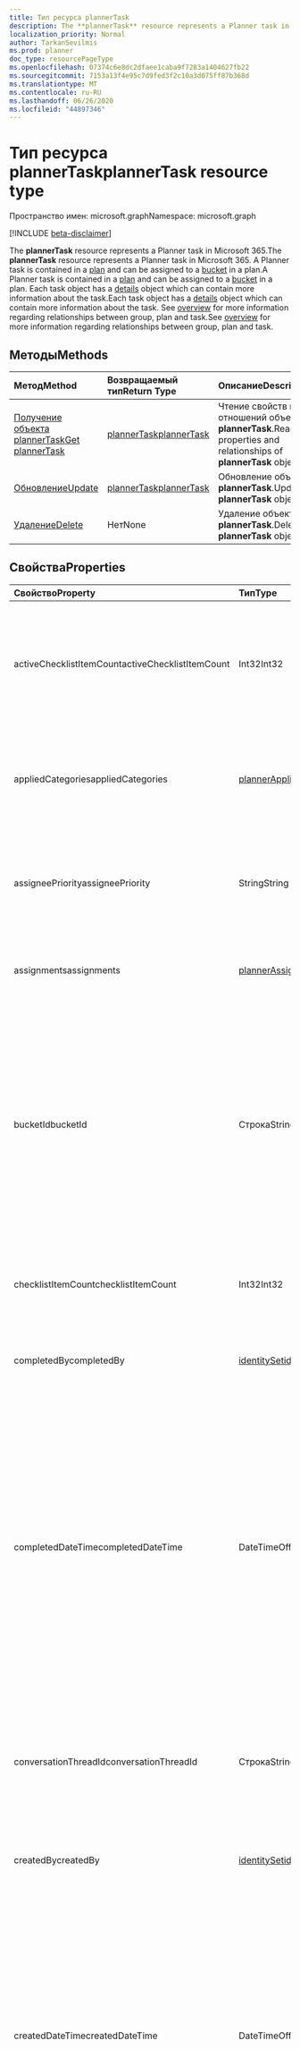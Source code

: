 ```yaml
---
title: Тип ресурса plannerTask
description: The **plannerTask** resource represents a Planner task in Microsoft 365. A Planner task is contained in a plan and can be assigned to a bucket in a plan. Each task object has a details object which can contain more information about the task. See overview for more information regarding relationships between group, plan and task.
localization_priority: Normal
author: TarkanSevilmis
ms.prod: planner
doc_type: resourcePageType
ms.openlocfilehash: 07374c6e8dc2dfaee1caba9f7283a1404627fb22
ms.sourcegitcommit: 7153a13f4e95c7d9fed3f2c10a3d075ff87b368d
ms.translationtype: MT
ms.contentlocale: ru-RU
ms.lasthandoff: 06/26/2020
ms.locfileid: "44897346"
---
```

# <a name="plannertask-resource-type"></a><span data-ttu-id="ac0f8-106">Тип ресурса plannerTask</span><span class="sxs-lookup"><span data-stu-id="ac0f8-106">plannerTask resource type</span></span>

<span data-ttu-id="ac0f8-107">Пространство имен: microsoft.graph</span><span class="sxs-lookup"><span data-stu-id="ac0f8-107">Namespace: microsoft.graph</span></span>

[!INCLUDE [beta-disclaimer](../../includes/beta-disclaimer.md)]

<span data-ttu-id="ac0f8-108">The **plannerTask** resource represents a Planner task in Microsoft 365.</span><span class="sxs-lookup"><span data-stu-id="ac0f8-108">The **plannerTask** resource represents a Planner task in Microsoft 365.</span></span> <span data-ttu-id="ac0f8-109">A Planner task is contained in a [plan](plannerplan.md) and can be assigned to a [bucket](plannerbucket.md) in a plan.</span><span class="sxs-lookup"><span data-stu-id="ac0f8-109">A Planner task is contained in a [plan](plannerplan.md) and can be assigned to a [bucket](plannerbucket.md) in a plan.</span></span> <span data-ttu-id="ac0f8-110">Each task object has a [details](plannertaskdetails.md) object which can contain more information about the task.</span><span class="sxs-lookup"><span data-stu-id="ac0f8-110">Each task object has a [details](plannertaskdetails.md) object which can contain more information about the task.</span></span> <span data-ttu-id="ac0f8-111">See [overview](planner-overview.md) for more information regarding relationships between group, plan and task.</span><span class="sxs-lookup"><span data-stu-id="ac0f8-111">See [overview](planner-overview.md) for more information regarding relationships between group, plan and task.</span></span>


## <a name="methods"></a><span data-ttu-id="ac0f8-112">Методы</span><span class="sxs-lookup"><span data-stu-id="ac0f8-112">Methods</span></span>

| <span data-ttu-id="ac0f8-113">Метод</span><span class="sxs-lookup"><span data-stu-id="ac0f8-113">Method</span></span>           | <span data-ttu-id="ac0f8-114">Возвращаемый тип</span><span class="sxs-lookup"><span data-stu-id="ac0f8-114">Return Type</span></span>    |<span data-ttu-id="ac0f8-115">Описание</span><span class="sxs-lookup"><span data-stu-id="ac0f8-115">Description</span></span>|
|:---------------|:--------|:----------|
|[<span data-ttu-id="ac0f8-116">Получение объекта plannerTask</span><span class="sxs-lookup"><span data-stu-id="ac0f8-116">Get plannerTask</span></span>](../api/plannertask-get.md) | [<span data-ttu-id="ac0f8-117">plannerTask</span><span class="sxs-lookup"><span data-stu-id="ac0f8-117">plannerTask</span></span>](plannertask.md) |<span data-ttu-id="ac0f8-118">Чтение свойств и отношений объекта **plannerTask**.</span><span class="sxs-lookup"><span data-stu-id="ac0f8-118">Read properties and relationships of **plannerTask** object.</span></span>|
|[<span data-ttu-id="ac0f8-119">Обновление</span><span class="sxs-lookup"><span data-stu-id="ac0f8-119">Update</span></span>](../api/plannertask-update.md) | [<span data-ttu-id="ac0f8-120">plannerTask</span><span class="sxs-lookup"><span data-stu-id="ac0f8-120">plannerTask</span></span>](plannertask.md) |<span data-ttu-id="ac0f8-121">Обновление объекта **plannerTask**.</span><span class="sxs-lookup"><span data-stu-id="ac0f8-121">Update **plannerTask** object.</span></span> |
|[<span data-ttu-id="ac0f8-122">Удаление</span><span class="sxs-lookup"><span data-stu-id="ac0f8-122">Delete</span></span>](../api/plannertask-delete.md) | <span data-ttu-id="ac0f8-123">Нет</span><span class="sxs-lookup"><span data-stu-id="ac0f8-123">None</span></span> |<span data-ttu-id="ac0f8-124">Удаление объекта **plannerTask**.</span><span class="sxs-lookup"><span data-stu-id="ac0f8-124">Delete **plannerTask** object.</span></span> |

## <a name="properties"></a><span data-ttu-id="ac0f8-125">Свойства</span><span class="sxs-lookup"><span data-stu-id="ac0f8-125">Properties</span></span>
| <span data-ttu-id="ac0f8-126">Свойство</span><span class="sxs-lookup"><span data-stu-id="ac0f8-126">Property</span></span>     | <span data-ttu-id="ac0f8-127">Тип</span><span class="sxs-lookup"><span data-stu-id="ac0f8-127">Type</span></span>   |<span data-ttu-id="ac0f8-128">Описание</span><span class="sxs-lookup"><span data-stu-id="ac0f8-128">Description</span></span>|
|:---------------|:--------|:----------|
|<span data-ttu-id="ac0f8-129">activeChecklistItemCount</span><span class="sxs-lookup"><span data-stu-id="ac0f8-129">activeChecklistItemCount</span></span>|<span data-ttu-id="ac0f8-130">Int32</span><span class="sxs-lookup"><span data-stu-id="ac0f8-130">Int32</span></span>|<span data-ttu-id="ac0f8-131">Количество элементов контрольного списка со значением `false`, указывающим, что задача не выполнена.</span><span class="sxs-lookup"><span data-stu-id="ac0f8-131">Number of checklist items with value set to `false`, representing incomplete items.</span></span>|
|<span data-ttu-id="ac0f8-132">appliedCategories</span><span class="sxs-lookup"><span data-stu-id="ac0f8-132">appliedCategories</span></span>|[<span data-ttu-id="ac0f8-133">plannerAppliedCategories</span><span class="sxs-lookup"><span data-stu-id="ac0f8-133">plannerAppliedCategories</span></span>](plannerappliedcategories.md)|<span data-ttu-id="ac0f8-134">The categories to which the task has been applied.</span><span class="sxs-lookup"><span data-stu-id="ac0f8-134">The categories to which the task has been applied.</span></span> <span data-ttu-id="ac0f8-135">See [applied Categories](plannerappliedcategories.md) for possible values.</span><span class="sxs-lookup"><span data-stu-id="ac0f8-135">See [applied Categories](plannerappliedcategories.md) for possible values.</span></span>|
|<span data-ttu-id="ac0f8-136">assigneePriority</span><span class="sxs-lookup"><span data-stu-id="ac0f8-136">assigneePriority</span></span>|<span data-ttu-id="ac0f8-137">String</span><span class="sxs-lookup"><span data-stu-id="ac0f8-137">String</span></span>|<span data-ttu-id="ac0f8-138">Hint used to order items of this type in a list view.</span><span class="sxs-lookup"><span data-stu-id="ac0f8-138">Hint used to order items of this type in a list view.</span></span> <span data-ttu-id="ac0f8-139">The format is defined as outlined [here](planner-order-hint-format.md).</span><span class="sxs-lookup"><span data-stu-id="ac0f8-139">The format is defined as outlined [here](planner-order-hint-format.md).</span></span>|
|<span data-ttu-id="ac0f8-140">assignments</span><span class="sxs-lookup"><span data-stu-id="ac0f8-140">assignments</span></span>|[<span data-ttu-id="ac0f8-141">plannerAssignments</span><span class="sxs-lookup"><span data-stu-id="ac0f8-141">plannerAssignments</span></span>](plannerassignments.md)|<span data-ttu-id="ac0f8-142">Список исполнителей, которым назначена задача.</span><span class="sxs-lookup"><span data-stu-id="ac0f8-142">The set of assignees the task is assigned to.</span></span>|
|<span data-ttu-id="ac0f8-143">bucketId</span><span class="sxs-lookup"><span data-stu-id="ac0f8-143">bucketId</span></span>|<span data-ttu-id="ac0f8-144">Строка</span><span class="sxs-lookup"><span data-stu-id="ac0f8-144">String</span></span>|<span data-ttu-id="ac0f8-145">Идентификатор сегмента, к которому относится задача.</span><span class="sxs-lookup"><span data-stu-id="ac0f8-145">Bucket ID to which the task belongs.</span></span> <span data-ttu-id="ac0f8-146">Сегмент должен находиться в том же плане, что и задача.</span><span class="sxs-lookup"><span data-stu-id="ac0f8-146">The bucket needs to be in the plan that the task is in.</span></span> <span data-ttu-id="ac0f8-147">Содержит 28 знаков, учитывается регистр.</span><span class="sxs-lookup"><span data-stu-id="ac0f8-147">It is 28 characters long and case-sensitive.</span></span> <span data-ttu-id="ac0f8-148">[Проверка формата](tasks-identifiers-disclaimer.md) проводится для службы.</span><span class="sxs-lookup"><span data-stu-id="ac0f8-148">[Format validation](tasks-identifiers-disclaimer.md) is done on the service.</span></span> |
|<span data-ttu-id="ac0f8-149">checklistItemCount</span><span class="sxs-lookup"><span data-stu-id="ac0f8-149">checklistItemCount</span></span>|<span data-ttu-id="ac0f8-150">Int32</span><span class="sxs-lookup"><span data-stu-id="ac0f8-150">Int32</span></span>|<span data-ttu-id="ac0f8-151">Количество элементов контрольного списка, представленных в задаче.</span><span class="sxs-lookup"><span data-stu-id="ac0f8-151">Number of checklist items that are present on the task.</span></span>|
|<span data-ttu-id="ac0f8-152">completedBy</span><span class="sxs-lookup"><span data-stu-id="ac0f8-152">completedBy</span></span>|[<span data-ttu-id="ac0f8-153">identitySet</span><span class="sxs-lookup"><span data-stu-id="ac0f8-153">identitySet</span></span>](identityset.md)|<span data-ttu-id="ac0f8-154">Идентификатор пользователя, который выполнил задачу.</span><span class="sxs-lookup"><span data-stu-id="ac0f8-154">Identity of the user that completed the task.</span></span>|
|<span data-ttu-id="ac0f8-155">completedDateTime</span><span class="sxs-lookup"><span data-stu-id="ac0f8-155">completedDateTime</span></span>|<span data-ttu-id="ac0f8-156">DateTimeOffset</span><span class="sxs-lookup"><span data-stu-id="ac0f8-156">DateTimeOffset</span></span>|<span data-ttu-id="ac0f8-157">Read-only.</span><span class="sxs-lookup"><span data-stu-id="ac0f8-157">Read-only.</span></span> <span data-ttu-id="ac0f8-158">Date and time at which the `'percentComplete'` of the task is set to `'100'`.</span><span class="sxs-lookup"><span data-stu-id="ac0f8-158">Date and time at which the `'percentComplete'` of the task is set to `'100'`.</span></span> <span data-ttu-id="ac0f8-159">The Timestamp type represents date and time information using ISO 8601 format and is always in UTC time.</span><span class="sxs-lookup"><span data-stu-id="ac0f8-159">The Timestamp type represents date and time information using ISO 8601 format and is always in UTC time.</span></span> <span data-ttu-id="ac0f8-160">For example, midnight UTC on Jan 1, 2014 would look like this: `'2014-01-01T00:00:00Z'`</span><span class="sxs-lookup"><span data-stu-id="ac0f8-160">For example, midnight UTC on Jan 1, 2014 would look like this: `'2014-01-01T00:00:00Z'`</span></span>|
|<span data-ttu-id="ac0f8-161">conversationThreadId</span><span class="sxs-lookup"><span data-stu-id="ac0f8-161">conversationThreadId</span></span>|<span data-ttu-id="ac0f8-162">Строка</span><span class="sxs-lookup"><span data-stu-id="ac0f8-162">String</span></span>|<span data-ttu-id="ac0f8-163">Thread ID of the conversation on the task.</span><span class="sxs-lookup"><span data-stu-id="ac0f8-163">Thread ID of the conversation on the task.</span></span> <span data-ttu-id="ac0f8-164">This is the ID of the conversation thread object created in the group.</span><span class="sxs-lookup"><span data-stu-id="ac0f8-164">This is the ID of the conversation thread object created in the group.</span></span>|
|<span data-ttu-id="ac0f8-165">createdBy</span><span class="sxs-lookup"><span data-stu-id="ac0f8-165">createdBy</span></span>|[<span data-ttu-id="ac0f8-166">identitySet</span><span class="sxs-lookup"><span data-stu-id="ac0f8-166">identitySet</span></span>](identityset.md)|<span data-ttu-id="ac0f8-167">Идентификатор пользователя, создавшего задачу.</span><span class="sxs-lookup"><span data-stu-id="ac0f8-167">Identity of the user that created the task.</span></span>|
|<span data-ttu-id="ac0f8-168">createdDateTime</span><span class="sxs-lookup"><span data-stu-id="ac0f8-168">createdDateTime</span></span>|<span data-ttu-id="ac0f8-169">DateTimeOffset</span><span class="sxs-lookup"><span data-stu-id="ac0f8-169">DateTimeOffset</span></span>|<span data-ttu-id="ac0f8-170">Read-only.</span><span class="sxs-lookup"><span data-stu-id="ac0f8-170">Read-only.</span></span> <span data-ttu-id="ac0f8-171">Date and time at which the task is created.</span><span class="sxs-lookup"><span data-stu-id="ac0f8-171">Date and time at which the task is created.</span></span> <span data-ttu-id="ac0f8-172">The Timestamp type represents date and time information using ISO 8601 format and is always in UTC time.</span><span class="sxs-lookup"><span data-stu-id="ac0f8-172">The Timestamp type represents date and time information using ISO 8601 format and is always in UTC time.</span></span> <span data-ttu-id="ac0f8-173">For example, midnight UTC on Jan 1, 2014 would look like this: `'2014-01-01T00:00:00Z'`</span><span class="sxs-lookup"><span data-stu-id="ac0f8-173">For example, midnight UTC on Jan 1, 2014 would look like this: `'2014-01-01T00:00:00Z'`</span></span>|
|<span data-ttu-id="ac0f8-174">dueDateTime</span><span class="sxs-lookup"><span data-stu-id="ac0f8-174">dueDateTime</span></span>|<span data-ttu-id="ac0f8-175">DateTimeOffset</span><span class="sxs-lookup"><span data-stu-id="ac0f8-175">DateTimeOffset</span></span>|<span data-ttu-id="ac0f8-176">Date and time at which the task is due.</span><span class="sxs-lookup"><span data-stu-id="ac0f8-176">Date and time at which the task is due.</span></span> <span data-ttu-id="ac0f8-177">The Timestamp type represents date and time information using ISO 8601 format and is always in UTC time.</span><span class="sxs-lookup"><span data-stu-id="ac0f8-177">The Timestamp type represents date and time information using ISO 8601 format and is always in UTC time.</span></span> <span data-ttu-id="ac0f8-178">For example, midnight UTC on Jan 1, 2014 would look like this: `'2014-01-01T00:00:00Z'`</span><span class="sxs-lookup"><span data-stu-id="ac0f8-178">For example, midnight UTC on Jan 1, 2014 would look like this: `'2014-01-01T00:00:00Z'`</span></span>|
|<span data-ttu-id="ac0f8-179">hasDescription</span><span class="sxs-lookup"><span data-stu-id="ac0f8-179">hasDescription</span></span>|<span data-ttu-id="ac0f8-180">Boolean</span><span class="sxs-lookup"><span data-stu-id="ac0f8-180">Boolean</span></span>|<span data-ttu-id="ac0f8-181">Read-only.</span><span class="sxs-lookup"><span data-stu-id="ac0f8-181">Read-only.</span></span> <span data-ttu-id="ac0f8-182">Value is `true` if the details object of the task has a non-empty description and `false` otherwise.</span><span class="sxs-lookup"><span data-stu-id="ac0f8-182">Value is `true` if the details object of the task has a non-empty description and `false` otherwise.</span></span>|
|<span data-ttu-id="ac0f8-183">id</span><span class="sxs-lookup"><span data-stu-id="ac0f8-183">id</span></span>|<span data-ttu-id="ac0f8-184">String</span><span class="sxs-lookup"><span data-stu-id="ac0f8-184">String</span></span>|<span data-ttu-id="ac0f8-185">Только для чтения.</span><span class="sxs-lookup"><span data-stu-id="ac0f8-185">Read-only.</span></span> <span data-ttu-id="ac0f8-186">Идентификатор задачи.</span><span class="sxs-lookup"><span data-stu-id="ac0f8-186">ID of the task.</span></span> <span data-ttu-id="ac0f8-187">Содержит 28 знаков, учитывается регистр.</span><span class="sxs-lookup"><span data-stu-id="ac0f8-187">It is 28 characters long and case-sensitive.</span></span> <span data-ttu-id="ac0f8-188">[Проверка формата](tasks-identifiers-disclaimer.md) проводится для службы.</span><span class="sxs-lookup"><span data-stu-id="ac0f8-188">[Format validation](tasks-identifiers-disclaimer.md) is done on the service.</span></span>|
|<span data-ttu-id="ac0f8-189">orderHint</span><span class="sxs-lookup"><span data-stu-id="ac0f8-189">orderHint</span></span>|<span data-ttu-id="ac0f8-190">String</span><span class="sxs-lookup"><span data-stu-id="ac0f8-190">String</span></span>|<span data-ttu-id="ac0f8-191">Hint used to order items of this type in a list view.</span><span class="sxs-lookup"><span data-stu-id="ac0f8-191">Hint used to order items of this type in a list view.</span></span> <span data-ttu-id="ac0f8-192">The format is defined as outlined [here](planner-order-hint-format.md).</span><span class="sxs-lookup"><span data-stu-id="ac0f8-192">The format is defined as outlined [here](planner-order-hint-format.md).</span></span>|
|<span data-ttu-id="ac0f8-193">percentComplete</span><span class="sxs-lookup"><span data-stu-id="ac0f8-193">percentComplete</span></span>|<span data-ttu-id="ac0f8-194">Int32</span><span class="sxs-lookup"><span data-stu-id="ac0f8-194">Int32</span></span>|<span data-ttu-id="ac0f8-195">Percentage of task completion.</span><span class="sxs-lookup"><span data-stu-id="ac0f8-195">Percentage of task completion.</span></span> <span data-ttu-id="ac0f8-196">When set to `100`, the task is considered completed.</span><span class="sxs-lookup"><span data-stu-id="ac0f8-196">When set to `100`, the task is considered completed.</span></span> |
|<span data-ttu-id="ac0f8-197">priority</span><span class="sxs-lookup"><span data-stu-id="ac0f8-197">priority</span></span>|<span data-ttu-id="ac0f8-198">Int32</span><span class="sxs-lookup"><span data-stu-id="ac0f8-198">Int32</span></span>|<span data-ttu-id="ac0f8-199">Приоритет задачи.</span><span class="sxs-lookup"><span data-stu-id="ac0f8-199">Priority of the task.</span></span> <span data-ttu-id="ac0f8-200">Допустимый диапазон значений: между `0` и `10` (включительно), при котором увеличивается значение низкого приоритета ( `0` имеет самый высокий приоритет и `10` имеет самый низкий приоритет).</span><span class="sxs-lookup"><span data-stu-id="ac0f8-200">Valid range of values is between `0` and `10` (inclusive), with increasing value being lower priority (`0` has the highest priority and `10` has the lowest priority).</span></span>  <span data-ttu-id="ac0f8-201">В настоящее время планировщик интерпретирует значения `0` , а также как " `1` срочные", а также "средний", " `2` `3` средний" и " `4` `5` `6` `7` средний", а также "средний" `8` `9` `10` .</span><span class="sxs-lookup"><span data-stu-id="ac0f8-201">Currently, Planner interprets values `0` and `1` as "urgent", `2` and `3` and `4` as "important", `5`, `6`, and `7` as "medium", and `8`, `9`, and `10` as "low".</span></span>  <span data-ttu-id="ac0f8-202">В настоящее время планировщик устанавливает значение `1` "срочно", " `3` важно", `5` "среднее" и `9` "недорогой".</span><span class="sxs-lookup"><span data-stu-id="ac0f8-202">Currently, Planner sets the value `1` for "urgent", `3` for "important", `5` for "medium", and `9` for "low".</span></span>|
|<span data-ttu-id="ac0f8-203">planId</span><span class="sxs-lookup"><span data-stu-id="ac0f8-203">planId</span></span>|<span data-ttu-id="ac0f8-204">Строка</span><span class="sxs-lookup"><span data-stu-id="ac0f8-204">String</span></span>|<span data-ttu-id="ac0f8-205">Идентификатор плана, к которому относится задача.</span><span class="sxs-lookup"><span data-stu-id="ac0f8-205">Plan ID to which the task belongs.</span></span>|
|<span data-ttu-id="ac0f8-206">previewType</span><span class="sxs-lookup"><span data-stu-id="ac0f8-206">previewType</span></span>|<span data-ttu-id="ac0f8-207">String</span><span class="sxs-lookup"><span data-stu-id="ac0f8-207">String</span></span>|<span data-ttu-id="ac0f8-208">Устанавливает тип предварительного просмотра задачи.</span><span class="sxs-lookup"><span data-stu-id="ac0f8-208">This sets the type of preview that shows up on the task.</span></span> <span data-ttu-id="ac0f8-209">Возможные значения: `automatic`, `noPreview`, `checklist`, `description`, `reference`.</span><span class="sxs-lookup"><span data-stu-id="ac0f8-209">Possible values are: `automatic`, `noPreview`, `checklist`, `description`, `reference`.</span></span>|
|<span data-ttu-id="ac0f8-210">referenceCount</span><span class="sxs-lookup"><span data-stu-id="ac0f8-210">referenceCount</span></span>|<span data-ttu-id="ac0f8-211">Int32</span><span class="sxs-lookup"><span data-stu-id="ac0f8-211">Int32</span></span>|<span data-ttu-id="ac0f8-212">Количество внешних ссылок на задачу.</span><span class="sxs-lookup"><span data-stu-id="ac0f8-212">Number of external references that exist on the task.</span></span>|
|<span data-ttu-id="ac0f8-213">startDateTime</span><span class="sxs-lookup"><span data-stu-id="ac0f8-213">startDateTime</span></span>|<span data-ttu-id="ac0f8-214">DateTimeOffset</span><span class="sxs-lookup"><span data-stu-id="ac0f8-214">DateTimeOffset</span></span>|<span data-ttu-id="ac0f8-215">Date and time at which the task starts.</span><span class="sxs-lookup"><span data-stu-id="ac0f8-215">Date and time at which the task starts.</span></span> <span data-ttu-id="ac0f8-216">The Timestamp type represents date and time information using ISO 8601 format and is always in UTC time.</span><span class="sxs-lookup"><span data-stu-id="ac0f8-216">The Timestamp type represents date and time information using ISO 8601 format and is always in UTC time.</span></span> <span data-ttu-id="ac0f8-217">For example, midnight UTC on Jan 1, 2014 would look like this: `'2014-01-01T00:00:00Z'`</span><span class="sxs-lookup"><span data-stu-id="ac0f8-217">For example, midnight UTC on Jan 1, 2014 would look like this: `'2014-01-01T00:00:00Z'`</span></span>|
|<span data-ttu-id="ac0f8-218">title</span><span class="sxs-lookup"><span data-stu-id="ac0f8-218">title</span></span>|<span data-ttu-id="ac0f8-219">Строка</span><span class="sxs-lookup"><span data-stu-id="ac0f8-219">String</span></span>|<span data-ttu-id="ac0f8-220">Название задачи.</span><span class="sxs-lookup"><span data-stu-id="ac0f8-220">Title of the task.</span></span>|

## <a name="relationships"></a><span data-ttu-id="ac0f8-221">Связи</span><span class="sxs-lookup"><span data-stu-id="ac0f8-221">Relationships</span></span>
| <span data-ttu-id="ac0f8-222">Связь</span><span class="sxs-lookup"><span data-stu-id="ac0f8-222">Relationship</span></span> | <span data-ttu-id="ac0f8-223">Тип</span><span class="sxs-lookup"><span data-stu-id="ac0f8-223">Type</span></span>   |<span data-ttu-id="ac0f8-224">Описание</span><span class="sxs-lookup"><span data-stu-id="ac0f8-224">Description</span></span>|
|:---------------|:--------|:----------|
|<span data-ttu-id="ac0f8-225">assignedToTaskBoardFormat</span><span class="sxs-lookup"><span data-stu-id="ac0f8-225">assignedToTaskBoardFormat</span></span>|<span data-ttu-id="ac0f8-226">[plannerAssignedToTaskBoardTaskFormat](plannerassignedtotaskboardtaskformat.md);</span><span class="sxs-lookup"><span data-stu-id="ac0f8-226">[plannerAssignedToTaskBoardTaskFormat](plannerassignedtotaskboardtaskformat.md)</span></span>| <span data-ttu-id="ac0f8-227">Read-only.</span><span class="sxs-lookup"><span data-stu-id="ac0f8-227">Read-only.</span></span> <span data-ttu-id="ac0f8-228">Nullable.</span><span class="sxs-lookup"><span data-stu-id="ac0f8-228">Nullable.</span></span> <span data-ttu-id="ac0f8-229">Used to render the task correctly in the task board view when grouped by assignedTo.</span><span class="sxs-lookup"><span data-stu-id="ac0f8-229">Used to render the task correctly in the task board view when grouped by assignedTo.</span></span>|
|<span data-ttu-id="ac0f8-230">bucketTaskBoardFormat</span><span class="sxs-lookup"><span data-stu-id="ac0f8-230">bucketTaskBoardFormat</span></span>|<span data-ttu-id="ac0f8-231">[plannerBucketTaskBoardTaskFormat](plannerbuckettaskboardtaskformat.md);</span><span class="sxs-lookup"><span data-stu-id="ac0f8-231">[plannerBucketTaskBoardTaskFormat](plannerbuckettaskboardtaskformat.md)</span></span>| <span data-ttu-id="ac0f8-232">Read-only.</span><span class="sxs-lookup"><span data-stu-id="ac0f8-232">Read-only.</span></span> <span data-ttu-id="ac0f8-233">Nullable.</span><span class="sxs-lookup"><span data-stu-id="ac0f8-233">Nullable.</span></span> <span data-ttu-id="ac0f8-234">Used to render the task correctly in the task board view when grouped by bucket.</span><span class="sxs-lookup"><span data-stu-id="ac0f8-234">Used to render the task correctly in the task board view when grouped by bucket.</span></span>|
|<span data-ttu-id="ac0f8-235">подробности</span><span class="sxs-lookup"><span data-stu-id="ac0f8-235">details</span></span>|<span data-ttu-id="ac0f8-236">[plannerTaskDetails](plannertaskdetails.md);</span><span class="sxs-lookup"><span data-stu-id="ac0f8-236">[plannerTaskDetails](plannertaskdetails.md)</span></span>| <span data-ttu-id="ac0f8-237">Read-only.</span><span class="sxs-lookup"><span data-stu-id="ac0f8-237">Read-only.</span></span> <span data-ttu-id="ac0f8-238">Nullable.</span><span class="sxs-lookup"><span data-stu-id="ac0f8-238">Nullable.</span></span> <span data-ttu-id="ac0f8-239">Additional details about the task.</span><span class="sxs-lookup"><span data-stu-id="ac0f8-239">Additional details about the task.</span></span>|
|<span data-ttu-id="ac0f8-240">progressTaskBoardFormat</span><span class="sxs-lookup"><span data-stu-id="ac0f8-240">progressTaskBoardFormat</span></span>|<span data-ttu-id="ac0f8-241">[plannerProgressTaskBoardTaskFormat](plannerprogresstaskboardtaskformat.md).</span><span class="sxs-lookup"><span data-stu-id="ac0f8-241">[plannerProgressTaskBoardTaskFormat](plannerprogresstaskboardtaskformat.md)</span></span>| <span data-ttu-id="ac0f8-242">Read-only.</span><span class="sxs-lookup"><span data-stu-id="ac0f8-242">Read-only.</span></span> <span data-ttu-id="ac0f8-243">Nullable.</span><span class="sxs-lookup"><span data-stu-id="ac0f8-243">Nullable.</span></span> <span data-ttu-id="ac0f8-244">Used to render the task correctly in the task board view when grouped by progress.</span><span class="sxs-lookup"><span data-stu-id="ac0f8-244">Used to render the task correctly in the task board view when grouped by progress.</span></span>|

## <a name="json-representation"></a><span data-ttu-id="ac0f8-245">Представление в формате JSON</span><span class="sxs-lookup"><span data-stu-id="ac0f8-245">JSON representation</span></span>
<span data-ttu-id="ac0f8-246">Ниже представлено описание ресурса в формате JSON.</span><span class="sxs-lookup"><span data-stu-id="ac0f8-246">Here is a JSON representation of the resource.</span></span>

<!-- {
  "blockType": "resource",
  "optionalProperties": [

  ],
  "keyProperty": "id",
  "baseType":"microsoft.graph.entity",  
  "@odata.type": "microsoft.graph.plannerTask"
}-->

```json
{
  "activeChecklistItemCount": 1024,
  "appliedCategories": {"@odata.type": "microsoft.graph.plannerAppliedCategories"},
  "assigneePriority": "String",
  "assignments": {"@odata.type": "microsoft.graph.plannerAssignments"},
  "bucketId": "String",
  "checklistItemCount": 1024,
  "completedBy": {"@odata.type": "microsoft.graph.identitySet"},
  "completedDateTime": "String (timestamp)",
  "conversationThreadId": "String",
  "createdBy": {"@odata.type": "microsoft.graph.identitySet"},
  "createdDateTime": "String (timestamp)",
  "dueDateTime": "String (timestamp)",
  "hasDescription": true,
  "id": "String (identifier)",
  "orderHint": "String",
  "percentComplete": 1024,
  "priority": 1024,
  "planId": "String",
  "previewType": "String",
  "referenceCount": 1024,
  "startDateTime": "String (timestamp)",
  "title": "String"
}

```

<!-- uuid: 8fcb5dbc-d5aa-4681-8e31-b001d5168d79
2015-10-25 14:57:30 UTC -->
<!--
{
  "type": "#page.annotation",
  "description": "plannerTask resource",
  "keywords": "",
  "section": "documentation",
  "tocPath": "",
  "suppressions": []
}
-->
